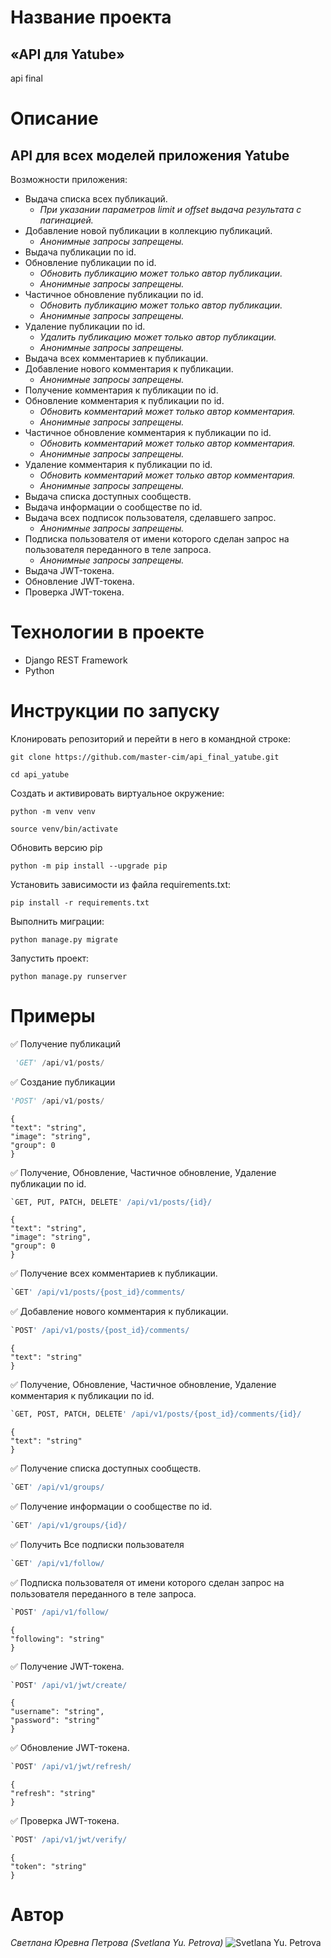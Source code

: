 # Название проекта 
## «API для Yatube»
api final
# Описание
## API для всех моделей приложения Yatube
Возможности приложения:
- Выдача списка всех публикаций. 
    - _При указании параметров limit и offset выдача  результата с пагинацией._
- Добавление новой публикации в коллекцию публикаций. 
    - _Анонимные запросы запрещены._
- Выдача публикации по id.
- Обновление публикации по id. 
    - _Обновить публикацию может только автор публикации._
    - _Анонимные запросы запрещены._
- Частичное обновление публикации по id.
    - _Обновить публикацию может только автор публикации._
    - _Анонимные запросы запрещены._
- Удаление публикации по id.
    - _Удалить публикацию может только автор публикации._
    - _Анонимные запросы запрещены._
- Выдача всех комментариев к публикации.
- Добавление нового комментария к публикации.
    - _Анонимные запросы запрещены._
- Получение комментария к публикации по id.
- Обновление комментария к публикации по id.
    - _Обновить комментарий может только автор комментария._
    -  _Анонимные запросы запрещены._
- Частичное обновление комментария к публикации по id.
    - _Обновить комментарий может только автор комментария._
    - _Анонимные запросы запрещены._
- Удаление комментария к публикации по id.
    - _Обновить комментарий может только автор комментария._
    - _Анонимные запросы запрещены._
- Выдача списка доступных сообществ.
- Выдача информации о сообществе по id.
- Выдача всех подписок пользователя, сделавшего запрос.
    - _Анонимные запросы запрещены._
- Подписка пользователя от имени которого сделан запрос на пользователя переданного в теле запроса.
    - _Анонимные запросы запрещены._
- Выдача JWT-токена.
- Обновление JWT-токена.
- Проверка JWT-токена.
# Технологии в проекте
- Django REST Framework
- Python
# Инструкции по запуску
Клонировать репозиторий и перейти в него в командной строке:

```
git clone https://github.com/master-cim/api_final_yatube.git
```

```
cd api_yatube
```

Cоздать и активировать виртуальное окружение:

```
python -m venv venv
```

```
source venv/bin/activate
```
Обновить версию pip
```
python -m pip install --upgrade pip
```

Установить зависимости из файла requirements.txt:

```
pip install -r requirements.txt
```

Выполнить миграции:

```
python manage.py migrate
```

Запустить проект:

```
python manage.py runserver
```
# Примеры
:white_check_mark: Получение публикаций

```python
 'GET' /api/v1/posts/
```
:white_check_mark: Создание публикации
```Python
'POST' /api/v1/posts/
```
```
{
"text": "string",
"image": "string",
"group": 0
}
```
:white_check_mark: Получение, Обновление,  Частичное обновление, Удаление публикации по id.
```Python
`GET, PUT, PATCH, DELETE' /api/v1/posts/{id}/
```
```
{
"text": "string",
"image": "string",
"group": 0
}
```
:white_check_mark: Получение всех комментариев к публикации.
```Python
`GET' /api/v1/posts/{post_id}/comments/
```
:white_check_mark: Добавление нового комментария к публикации.
```Python
`POST' /api/v1/posts/{post_id}/comments/
```
```
{
"text": "string"
}
```
:white_check_mark: Получение, Обновление, Частичное обновление, Удаление  комментария к публикации по id.
```Python
`GET, POST, PATCH, DELETE' /api/v1/posts/{post_id}/comments/{id}/
```
```
{
"text": "string"
}
```
:white_check_mark: Получение списка доступных сообществ.
```Python
`GET' /api/v1/groups/
```
:white_check_mark: Получение информации о сообществе по id.
```Python
`GET' /api/v1/groups/{id}/
```
:white_check_mark: Получить Все подписки пользователя
```Python
`GET' /api/v1/follow/
```
:white_check_mark: Подписка пользователя от имени которого сделан запрос на пользователя переданного в теле запроса.
```Python
`POST' /api/v1/follow/
```
```
{
"following": "string"
}
```
:white_check_mark: Получение JWT-токена.
```Python
`POST' /api/v1/jwt/create/
```
```
{
"username": "string",
"password": "string"
}
```
:white_check_mark: Обновление JWT-токена.
```Python
`POST' /api/v1/jwt/refresh/
```
```
{
"refresh": "string"
}
```
:white_check_mark: Проверка JWT-токена.
```Python
`POST' /api/v1/jwt/verify/
```
```
{
"token": "string"
}
```
# Автор
_Светлана Юревна Петрова_
_(Svetlana Yu. Petrova)_
![Svetlana Yu. Petrova](https://scontent-arn2-1.xx.fbcdn.net/v/t1.6435-9/78063561_2550265828376104_5780089999668019200_n.jpg?_nc_cat=103&ccb=1-5&_nc_sid=09cbfe&_nc_ohc=jYF0uiDh6-oAX-Byn5S&_nc_ht=scontent-arn2-1.xx&oh=00_AT_zdEIwbjRhk6p4Fq_RH1QsUCzpD6jFyWJFQ3xi-ZI-DQ&oe=6200A485&s=230 "Svetlana Yu. Petrova")

